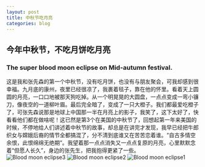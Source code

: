 ```yaml
---
layout: post
title: 中秋节吃月亮
categories: blog
---
```


## 今年中秋节，不吃月饼吃月亮 ##
### The super blood moon eclipse on Mid-autumn festival.

   这是我和张先森的第一个中秋节，没有吃月饼，也没有与朋友聚会，可我却感到很幸福。九月底的康州，夜里已经很凉了，我裹着毯子，靠在他的怀里。看着天上圆圆的月亮，一口口地被那天狗吃掉。从一个明晃晃的大圆盘，一点点变成一弯小镰刀，像夜空的一道柳叶眉。最后完全暗了，变成了一只大橙子。我们都最爱吃橙子了，可张先森说那是地球上中国那一半在月亮上的影子，我笑了，这下太好了，快看看他们都在做啥呢！这已然是第3个在美国的中秋节了，回想起第一年来美国的时候，不停地给人们讲述着中秋节的故事，却总是在讲完才发现，我早已经把牛郎织女与嫦娥后裔的情节全都搞混了，分不清到底谁又在苦苦恋着谁。“自古多情空余恨，此恨绵绵无绝期”。我望着那一点点消失又一点点复原的月亮，心里默默念着“但愿人长久”，身边的张先生，把我抱得更紧了一些。
![Blood moon eclipse3]({{site.baseurl}}/images/bloodmoon_eclipse3.jpg)
![Blood moon eclipse2]({{site.baseurl}}/images/bloodmoon_eclipse2.jpg)
![Blood moon eclipse1]({{site.baseurl}}/images/bloodmoon_eclipse1.jpg)
